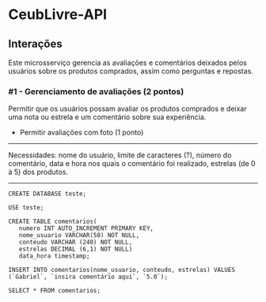 # CeubLivre-API

## Interações

Este microsserviço gerencia as avaliações e comentários deixados pelos usuários sobre os produtos comprados, assim como
perguntas e repostas.

### #1 - Gerenciamento de avaliações (2 pontos)

Permitir que os usuários possam avaliar os produtos comprados e deixar uma nota ou estrela e um comentário sobre sua
experiência.

* Permitir avaliações com foto (1 ponto)

---

Necessidades: nome do usuário, limite de caracteres (?), número do comentário, data e hora nos quais o comentário foi realizado, estrelas (de 0 à 5) dos produtos.

---
```
CREATE DATABASE teste;

USE teste;

CREATE TABLE comentarios(
   numero INT AUTO_INCREMENT PRIMARY KEY,
   nome_usuario VARCHAR(50) NOT NULL,
   conteudo VARCHAR (240) NOT NULL,
   estrelas DECIMAL (6,1) NOT NULL)
   data_hora timestamp;

INSERT INTO comentarios(nome_usuario, conteudo, estrelas) VALUES
(`Gabriel`, `insira comentário aqui`, `5.0`);
   
SELECT * FROM comentarios;
```
